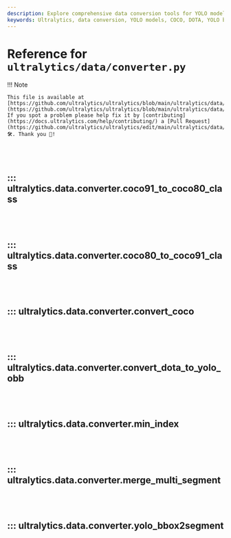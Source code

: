 ```yaml
---
description: Explore comprehensive data conversion tools for YOLO models including COCO, DOTA, and YOLO bbox2segment converters.
keywords: Ultralytics, data conversion, YOLO models, COCO, DOTA, YOLO bbox2segment, machine learning, annotations
---
```


# Reference for `ultralytics/data/converter.py`

!!! Note

    This file is available at [https://github.com/ultralytics/ultralytics/blob/main/ultralytics/data/converter.py](https://github.com/ultralytics/ultralytics/blob/main/ultralytics/data/converter.py). If you spot a problem please help fix it by [contributing](https://docs.ultralytics.com/help/contributing/) a [Pull Request](https://github.com/ultralytics/ultralytics/edit/main/ultralytics/data/converter.py) 🛠️. Thank you 🙏!

<br><br>

## ::: ultralytics.data.converter.coco91_to_coco80_class

<br><br>

## ::: ultralytics.data.converter.coco80_to_coco91_class

<br><br>

## ::: ultralytics.data.converter.convert_coco

<br><br>

## ::: ultralytics.data.converter.convert_dota_to_yolo_obb

<br><br>

## ::: ultralytics.data.converter.min_index

<br><br>

## ::: ultralytics.data.converter.merge_multi_segment

<br><br>

## ::: ultralytics.data.converter.yolo_bbox2segment

<br><br>
